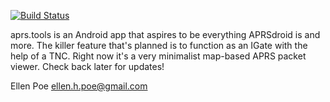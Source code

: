 [![Build Status](https://travis-ci.com/ellenpoe/aprs.tools.svg?branch=master)](https://travis-ci.com/ellenpoe/aprs.tools)

aprs.tools is an Android app that aspires to be everything APRSdroid is and more. The killer feature that's planned is to function as an IGate with the help of a TNC. Right now it's a very minimalist map-based APRS packet viewer. Check back later for updates!

Ellen Poe
ellen.h.poe@gmail.com
